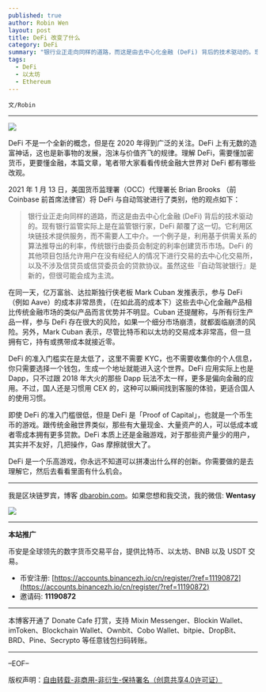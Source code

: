 ```yaml
---
published: true
author: Robin Wen
layout: post
title: DeFi 改变了什么
category: DeFi
summary: "银行业正走向同样的道路，而这是由去中心化金融 (DeFi) 背后的技术驱动的。现有银行监管实际上是在监管银行家，DeFi 颠覆了这一切。它利用区块链技术提供服务，而不需要人工中介。一个例子是，利用基于供需关系的算法推导出的利率，传统银行由委员会制定的利率创建货币市场。DeFi 的其他项目包括允许用户在没有经纪人的情况下进行交易的去中心化交易所，以及不涉及信贷员或信贷委员会的贷款协议。虽然这些『自动驾驶银行』是新的，但很可能会成为主流。DeFi 是一个乐高游戏，你永远不知道可以拼凑出什么样的创新。你需要做的是去理解它，然后去看看里面有什么机会。"
tags:
  - DeFi
  - 以太坊
  - Ethereum
---
```


`文/Robin`

***

![](https://cdn.dbarobin.com/xw14bo6.png)

DeFi 不是一个全新的概念，但是在 2020 年得到广泛的关注。DeFi 上有无数的造富神话，这也是新事物的发展，泡沫与价值齐飞的规律。理解 DeFi，需要懂加密货币，更要懂金融，本篇文章，笔者带大家看看传统金融大世界对 DeFi 都有哪些改观。

2021 年 1 月 13 日，美国货币监理署（OCC）代理署长 Brian Brooks （前 Coinbase 前首席法律官）将 DeFi 与自动驾驶进行了类别，他的观点如下：

> 银行业正走向同样的道路，而这是由去中心化金融 (DeFi) 背后的技术驱动的。现有银行监管实际上是在监管银行家，DeFi 颠覆了这一切。它利用区块链技术提供服务，而不需要人工中介。一个例子是，利用基于供需关系的算法推导出的利率，传统银行由委员会制定的利率创建货币市场。DeFi 的其他项目包括允许用户在没有经纪人的情况下进行交易的去中心化交易所，以及不涉及信贷员或信贷委员会的贷款协议。虽然这些『自动驾驶银行』是新的，但很可能会成为主流。

在同一天，亿万富翁、达拉斯独行侠老板 Mark Cuban 发推表示，参与 DeFi （例如 Aave）的成本非常昂贵，（在如此高的成本下）这些去中心化金融产品相比传统金融市场的类似产品而言优势并不明显。Cuban 还提醒称，与所有衍生产品一样，参与 DeFi 存在很大的风险，如果一个细分市场崩溃，就都面临崩溃的风险。另外，Mark Cuban 表示，尽管比特币和以太坊的交易成本非常高，但一旦拥有它，持有或携带成本就接近零。

DeFi 的准入门槛实在是太低了，这里不需要 KYC，也不需要收集你的个人信息，你只需要选择一个钱包，生成一个地址就能进入这个世界。DeFi 应用实际上也是 Dapp，只不过跟 2018 年大火的那些 Dapp 玩法不太一样，更多是偏向金融的应用。不过，国人还是习惯用 CEX 的，这种可以瞬间找到客服的体验，更适合国人的使用习惯。

即使 DeFi 的准入门槛很低，但是 DeFi 是「Proof of Capital」，也就是一个币生币的游戏。跟传统金融世界类似，那些有大量现金、大量资产的人，可以低成本或者零成本拥有更多贷款。DeFi 本质上还是金融游戏，对于那些资产量少的用户，其实并不友好，几把操作，Gas 摩擦就很大了。

DeFi 是一个乐高游戏，你永远不知道可以拼凑出什么样的创新。你需要做的是去理解它，然后去看看里面有什么机会。

***

我是区块链罗宾，博客 [dbarobin.com](https://dbarobin.com/)。如果您想和我交流，我的微信: **Wentasy**

![](https://cdn.dbarobin.com/v4yywe2.png)

***

**本站推广**

币安是全球领先的数字货币交易平台，提供比特币、以太坊、BNB 以及 USDT 交易。

* 币安注册: [https://accounts.binancezh.io/cn/register/?ref=11190872](https://accounts.binancezh.io/cn/register/?ref=11190872)
* 邀请码: **11190872**

***

本博客开通了 Donate Cafe 打赏，支持 Mixin Messenger、Blockin Wallet、imToken、Blockchain Wallet、Ownbit、Cobo Wallet、bitpie、DropBit、BRD、Pine、Secrypto 等任意钱包扫码转账。

<center>
    <div class="--donate-button"
         data-button-id="f8b9df0d-af9a-460d-8258-d3f435445075"
    ></div>
</center>

***

–EOF–

版权声明：[自由转载-非商用-非衍生-保持署名（创意共享4.0许可证）](http://creativecommons.org/licenses/by-nc-nd/4.0/deed.zh)